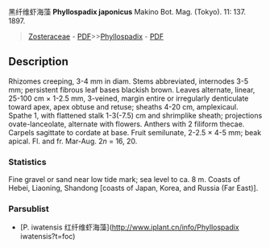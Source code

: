 黑纤维虾海藻 **Phyllospadix japonicus** Makino Bot. Mag. (Tokyo). 11: 137. 1897.

> [Zosteraceae](http://www.iplant.cn/info/Zosteraceae?t=foc) - [PDF](http://www.iplant.cn/foc/pdf/Zosteraceae.pdf)>>[Phyllospadix](http://www.iplant.cn/info/Phyllospadix?t=foc) - [PDF](http://www.iplant.cn/foc/pdf/Phyllospadix.pdf)

## Description

Rhizomes creeping, 3-4 mm in diam. Stems abbreviated, internodes 3-5 mm; persistent fibrous leaf bases blackish brown. Leaves alternate, linear, 25-100 cm × 1-2.5 mm, 3-veined, margin entire or irregularly denticulate toward apex, apex obtuse and retuse; sheaths 4-20 cm, amplexicaul. Spathe 1, with flattened stalk 1-3(-7.5) cm and shrimplike sheath; projections ovate-lanceolate, alternate with flowers. Anthers with 2 filiform thecae. Carpels sagittate to cordate at base. Fruit semilunate, 2-2.5 × 4-5 mm; beak apical. Fl. and fr. Mar-Aug. 2*n* = 16, 20.

### Statistics
Fine gravel or sand near low tide mark; sea level to ca. 8 m. Coasts of Hebei, Liaoning, Shandong [coasts of Japan, Korea, and Russia (Far East)].

### Parsublist

* [P.  iwatensis  红纤维虾海藻](http://www.iplant.cn/info/Phyllospadix iwatensis?t=foc)
